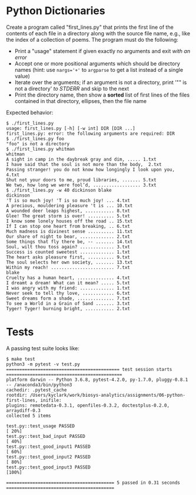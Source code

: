 # Python Dictionaries

Create a program called "first_lines.py" that prints the first line of the contents of each file in a directory along with the source file name, e.g., like the index of a collection of poems. The program must do the following:

* Print a "usage" statement if given exactly no arguments and exit *with an error*
* Accept one or more positional arguments which should be directory names (hint: use `nargs='+'` to `argparse` to get a list instead of a single value)
* Iterate over the arguments; if an argument is not a directory, print '"<arg>" is not a directory' *to STDERR* and skip to the next
* Print the directory name, then show a **sorted** list of first lines of the files contained in that directory, ellipses, then the file name

Expected behavior:

````
$ ./first_lines.py
usage: first_lines.py [-h] [-w int] DIR [DIR ...]
first_lines.py: error: the following arguments are required: DIR
$ ./first_lines.py foo
"foo" is not a directory
$ ./first_lines.py whitman
whitman
A sight in camp in the daybreak gray and dim, ..... 1.txt
I have said that the soul is not more than the body,  2.txt
Passing stranger! you do not know how longingly I look upon you,  4.txt
Shut not your doors to me, proud libraries, ....... 5.txt
We two, how long we were fool’d, .................. 3.txt
$ ./first_lines.py -w 40 dickinson blake
dickinson
'T is so much joy! 'T is so much joy! ... 4.txt
A precious, mouldering pleasure 't is ... 10.txt
A wounded deer leaps highest, ........... 8.txt
Glee! The great storm is over! .......... 5.txt
I know some lonely houses off the road .. 15.txt
If I can stop one heart from breaking, .. 6.txt
Much madness is divinest sense .......... 11.txt
Our share of night to bear, ............. 2.txt
Some things that fly there be, -- ....... 14.txt
Soul, wilt thou toss again? ............. 3.txt
Success is counted sweetest ............. 1.txt
The heart asks pleasure first, .......... 9.txt
The soul selects her own society, ....... 13.txt
Within my reach! ........................ 7.txt
blake
Cruelty has a human heart, .............. 4.txt
I dreamt a dream! What can it mean? ..... 5.txt
I was angry with my friend: ............. 1.txt
Never seek to tell thy love, ............ 6.txt
Sweet dreams form a shade, .............. 7.txt
To see a World in a Grain of Sand ....... 3.txt
Tyger! Tyger! burning bright, ........... 2.txt
````

# Tests 

A passing test suite looks like:

````
$ make test
python3 -m pytest -v test.py
=========================================== test session starts ============================================
platform darwin -- Python 3.6.8, pytest-4.2.0, py-1.7.0, pluggy-0.8.1 -- /anaconda3/bin/python3
cachedir: .pytest_cache
rootdir: /Users/kyclark/work/biosys-analytics/assignments/06-python-first-lines, inifile:
plugins: remotedata-0.3.1, openfiles-0.3.2, doctestplus-0.2.0, arraydiff-0.3
collected 5 items

test.py::test_usage PASSED                                                                           [ 20%]
test.py::test_bad_input PASSED                                                                       [ 40%]
test.py::test_good_input1 PASSED                                                                     [ 60%]
test.py::test_good_input2 PASSED                                                                     [ 80%]
test.py::test_good_input3 PASSED                                                                     [100%]

========================================= 5 passed in 0.31 seconds =========================================
````
